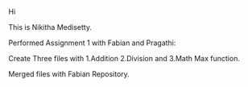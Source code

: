 Hi

This is Nikitha Medisetty. 

Performed Assignment 1 with Fabian and Pragathi:

Create Three files with 
1.Addition 
2.Division and 
3.Math Max function.

Merged files with Fabian Repository.
